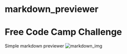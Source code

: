 # markdown_previewer
# Free Code Camp Challenge
Simple markdown previewer 
![markdown_img](https://user-images.githubusercontent.com/53352272/151860858-129a516f-7cfd-42be-bde9-2b6e148c2b27.png)
